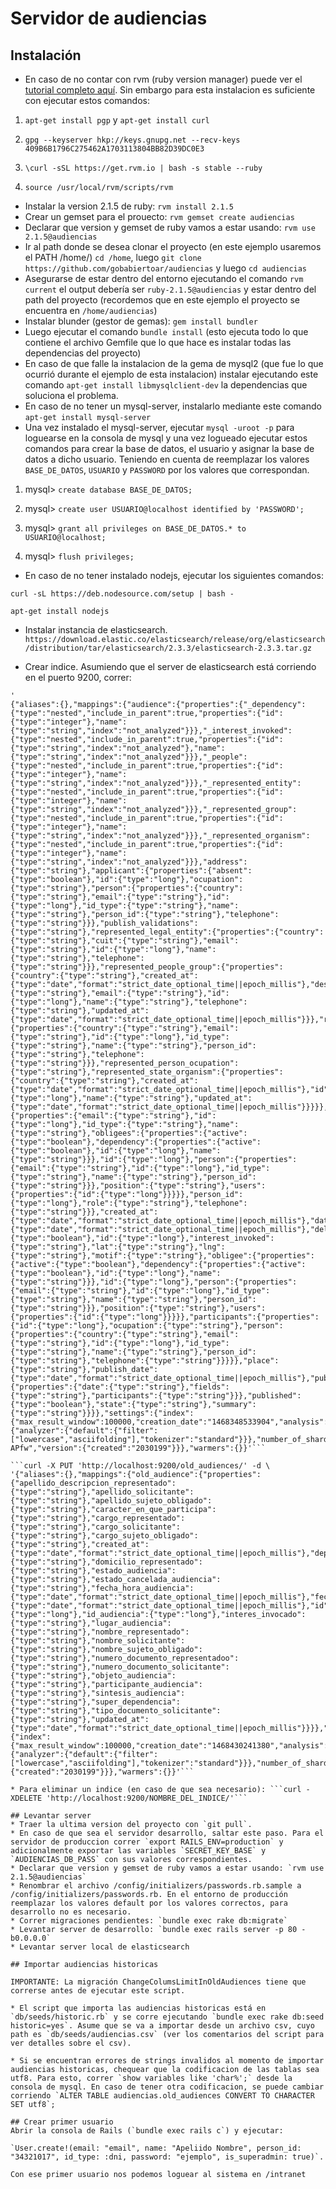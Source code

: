 # Servidor de audiencias

## Instalación

* En caso de no contar con rvm (ruby version manager) puede ver el [tutorial completo aquí](https://rvm.io/rvm/install). Sin embargo para esta instalacion es suficiente con ejecutar estos comandos:

1) `apt-get install pgp` y `apt-get install curl`

2) `gpg --keyserver hkp://keys.gnupg.net --recv-keys 409B6B1796C275462A1703113804BB82D39DC0E3`

3) `\curl -sSL https://get.rvm.io | bash -s stable --ruby`

4) `source /usr/local/rvm/scripts/rvm`

* Instalar la version 2.1.5 de ruby: `rvm install 2.1.5`
* Crear un gemset para el prouecto: `rvm gemset create audiencias`
* Declarar que version y gemset de ruby vamos a estar usando: `rvm use 2.1.5@audiencias`
* Ir al path donde se desea clonar el proyecto (en este ejemplo usaremos el PATH /home/) `cd /home`, luego `git clone https://github.com/gobabiertoar/audiencias` y luego `cd audiencias`
* Asegurarse de estar dentro del entorno ejecutando el comando `rvm current` el output debería ser `ruby-2.1.5@audiencias` y estar dentro del path del proyecto (recordemos que en este ejemplo el proyecto se encuentra en `/home/audiencias`)
* Instalar blunder (gestor de gemas): `gem install bundler`
* Luego ejecutar el comando `bundle install` (esto ejecuta todo lo que contiene el archivo Gemfile que lo que hace es instalar todas las dependencias del proyecto) 
* En caso de que falle la instalacion de la gema de mysql2 (que fue lo que ocurrió durante el ejemplo de esta instalacion) instalar ejecutando este comando `apt-get install libmysqlclient-dev` la dependencias que soluciona el problema.
* En caso de no tener un mysql-server, instalarlo mediante este comando `apt-get install mysql-server` 
* Una vez instalado el mysql-server, ejecutar `mysql -uroot -p` para loguearse en la consola de mysql y una vez logueado ejecutar estos comandos para crear la base de datos, el usuario y asignar la base de datos a dicho usuario. Teniendo en cuenta de reemplazar los valores `BASE_DE_DATOS`, `USUARIO` y `PASSWORD` por los valores que correspondan.

1) mysql> `create database BASE_DE_DATOS;`

2) mysql> `create user USUARIO@localhost identified by 'PASSWORD';`

3) mysql> `grant all privileges on BASE_DE_DATOS.* to USUARIO@localhost;`

4) mysql> `flush privileges;`


* En caso de no tener instalado nodejs, ejecutar los siguientes comandos:

`curl -sL https://deb.nodesource.com/setup | bash -`

`apt-get install nodejs`

* Instalar instancia de elasticsearch. `https://download.elastic.co/elasticsearch/release/org/elasticsearch/distribution/tar/elasticsearch/2.3.3/elasticsearch-2.3.3.tar.gz`

* Crear indice. Asumiendo que el server de elasticsearch está corriendo en el puerto 9200, correr:
```curl -X PUT 'http://localhost:9200/audiences/' -d \
'
{"aliases":{},"mappings":{"audience":{"properties":{"_dependency":{"type":"nested","include_in_parent":true,"properties":{"id":{"type":"integer"},"name":{"type":"string","index":"not_analyzed"}}},"_interest_invoked":{"type":"nested","include_in_parent":true,"properties":{"id":{"type":"string","index":"not_analyzed"},"name":{"type":"string","index":"not_analyzed"}}},"_people":{"type":"nested","include_in_parent":true,"properties":{"id":{"type":"integer"},"name":{"type":"string","index":"not_analyzed"}}},"_represented_entity":{"type":"nested","include_in_parent":true,"properties":{"id":{"type":"integer"},"name":{"type":"string","index":"not_analyzed"}}},"_represented_group":{"type":"nested","include_in_parent":true,"properties":{"id":{"type":"integer"},"name":{"type":"string","index":"not_analyzed"}}},"_represented_organism":{"type":"nested","include_in_parent":true,"properties":{"id":{"type":"integer"},"name":{"type":"string","index":"not_analyzed"}}},"address":{"type":"string"},"applicant":{"properties":{"absent":{"type":"boolean"},"id":{"type":"long"},"ocupation":{"type":"string"},"person":{"properties":{"country":{"type":"string"},"email":{"type":"string"},"id":{"type":"long"},"id_type":{"type":"string"},"name":{"type":"string"},"person_id":{"type":"string"},"telephone":{"type":"string"}}},"publish_validations":{"type":"string"},"represented_legal_entity":{"properties":{"country":{"type":"string"},"cuit":{"type":"string"},"email":{"type":"string"},"id":{"type":"long"},"name":{"type":"string"},"telephone":{"type":"string"}}},"represented_people_group":{"properties":{"country":{"type":"string"},"created_at":{"type":"date","format":"strict_date_optional_time||epoch_millis"},"description":{"type":"string"},"email":{"type":"string"},"id":{"type":"long"},"name":{"type":"string"},"telephone":{"type":"string"},"updated_at":{"type":"date","format":"strict_date_optional_time||epoch_millis"}}},"represented_person":{"properties":{"country":{"type":"string"},"email":{"type":"string"},"id":{"type":"long"},"id_type":{"type":"string"},"name":{"type":"string"},"person_id":{"type":"string"},"telephone":{"type":"string"}}},"represented_person_ocupation":{"type":"string"},"represented_state_organism":{"properties":{"country":{"type":"string"},"created_at":{"type":"date","format":"strict_date_optional_time||epoch_millis"},"id":{"type":"long"},"name":{"type":"string"},"updated_at":{"type":"date","format":"strict_date_optional_time||epoch_millis"}}}}},"author":{"properties":{"email":{"type":"string"},"id":{"type":"long"},"id_type":{"type":"string"},"name":{"type":"string"},"obligees":{"properties":{"active":{"type":"boolean"},"dependency":{"properties":{"active":{"type":"boolean"},"id":{"type":"long"},"name":{"type":"string"}}},"id":{"type":"long"},"person":{"properties":{"email":{"type":"string"},"id":{"type":"long"},"id_type":{"type":"string"},"name":{"type":"string"},"person_id":{"type":"string"}}},"position":{"type":"string"},"users":{"properties":{"id":{"type":"long"}}}}},"person_id":{"type":"long"},"role":{"type":"string"},"telephone":{"type":"string"}}},"created_at":{"type":"date","format":"strict_date_optional_time||epoch_millis"},"date":{"type":"date","format":"strict_date_optional_time||epoch_millis"},"deleted":{"type":"boolean"},"id":{"type":"long"},"interest_invoked":{"type":"string"},"lat":{"type":"string"},"lng":{"type":"string"},"motif":{"type":"string"},"obligee":{"properties":{"active":{"type":"boolean"},"dependency":{"properties":{"active":{"type":"boolean"},"id":{"type":"long"},"name":{"type":"string"}}},"id":{"type":"long"},"person":{"properties":{"email":{"type":"string"},"id":{"type":"long"},"id_type":{"type":"string"},"name":{"type":"string"},"person_id":{"type":"string"}}},"position":{"type":"string"},"users":{"properties":{"id":{"type":"long"}}}}},"participants":{"properties":{"id":{"type":"long"},"ocupation":{"type":"string"},"person":{"properties":{"country":{"type":"string"},"email":{"type":"string"},"id":{"type":"long"},"id_type":{"type":"string"},"name":{"type":"string"},"person_id":{"type":"string"},"telephone":{"type":"string"}}}}},"place":{"type":"string"},"publish_date":{"type":"date","format":"strict_date_optional_time||epoch_millis"},"publish_validations":{"properties":{"date":{"type":"string"},"fields":{"type":"string"},"participants":{"type":"string"}}},"published":{"type":"boolean"},"state":{"type":"string"},"summary":{"type":"string"}}}},"settings":{"index":{"max_result_window":100000,"creation_date":"1468348533904","analysis":{"analyzer":{"default":{"filter":["lowercase","asciifolding"],"tokenizer":"standard"}}},"number_of_shards":"5","number_of_replicas":"1","uuid":"cpGhxUjaR8CPm2ADM-APfw","version":{"created":"2030199"}}},"warmers":{}}'```

```curl -X PUT 'http://localhost:9200/old_audiences/' -d \
'{"aliases":{},"mappings":{"old_audience":{"properties":{"apellido_descripcion_representado":{"type":"string"},"apellido_solicitante":{"type":"string"},"apellido_sujeto_obligado":{"type":"string"},"caracter_en_que_participa":{"type":"string"},"cargo_representado":{"type":"string"},"cargo_solicitante":{"type":"string"},"cargo_sujeto_obligado":{"type":"string"},"created_at":{"type":"date","format":"strict_date_optional_time||epoch_millis"},"dependencia_sujeto_obligado":{"type":"string"},"domicilio_representado":{"type":"string"},"estado_audiencia":{"type":"string"},"estado_cancelada_audiencia":{"type":"string"},"fecha_hora_audiencia":{"type":"date","format":"strict_date_optional_time||epoch_millis"},"fecha_solicitud_audiencia":{"type":"date","format":"strict_date_optional_time||epoch_millis"},"id":{"type":"long"},"id_audiencia":{"type":"long"},"interes_invocado":{"type":"string"},"lugar_audiencia":{"type":"string"},"nombre_representado":{"type":"string"},"nombre_solicitante":{"type":"string"},"nombre_sujeto_obligado":{"type":"string"},"numero_documento_representadoo":{"type":"string"},"numero_documento_solicitante":{"type":"string"},"objeto_audiencia":{"type":"string"},"participante_audiencia":{"type":"string"},"sintesis_audiencia":{"type":"string"},"super_dependencia":{"type":"string"},"tipo_documento_solicitante":{"type":"string"},"updated_at":{"type":"date","format":"strict_date_optional_time||epoch_millis"}}}},"settings":{"index":{"max_result_window":100000,"creation_date":"1468430241380","analysis":{"analyzer":{"default":{"filter":["lowercase","asciifolding"],"tokenizer":"standard"}}},"number_of_shards":"5","number_of_replicas":"1","uuid":"0tt2DQOCS5CVdnOtKKQoTw","version":{"created":"2030199"}}},"warmers":{}}'```

* Para eliminar un indice (en caso de que sea necesario): ```curl -XDELETE 'http://localhost:9200/NOMBRE_DEL_INDICE/'```

## Levantar server
* Traer la ultima version del proyecto con `git pull`.
* En caso de que sea el servidor desarrollo, saltar este paso. Para el servidor de produccion correr `export RAILS_ENV=production` y adicionalmente exportar las variables `SECRET_KEY_BASE` y `AUDIENCIAS_DB_PASS` con sus valores correspondientes.
* Declarar que version y gemset de ruby vamos a estar usando: `rvm use 2.1.5@audiencias`
* Renombrar el archivo /config/initializers/passwords.rb.sample a /config/initializers/passwords.rb. En el entorno de producción reemplazar los valores default por los valores correctos, para desarrollo no es necesario.
* Correr migraciones pendientes: `bundle exec rake db:migrate`
* Levantar server de desarrollo: `bundle exec rails server -p 80 -b0.0.0.0`
* Levantar server local de elasticsearch

## Importar audiencias historicas

IMPORTANTE: La migración ChangeColumsLimitInOldAudiences tiene que correrse antes de ejecutar este script.

* El script que importa las audiencias historicas está en `db/seeds/historic.rb` y se corre ejecutando `bundle exec rake db:seed historic=yes`. Asume que se va a importar desde un archivo csv, cuyo path es `db/seeds/audiencias.csv` (ver los comentarios del script para ver detalles sobre el csv).

* Si se encuentran errores de strings invalidos al momento de importar audiencias historicas, chequear que la codificacion de las tablas sea utf8. Para esto, correr `show variables like 'char%';` desde la consola de mysql. En caso de tener otra codificacion, se puede cambiar corriendo `ALTER TABLE audiencias.old_audiences CONVERT TO CHARACTER SET utf8`;

## Crear primer usuario 
Abrir la consola de Rails (`bundle exec rails c`) y ejecutar:

`User.create!(email: "email", name: "Apeliido Nombre", person_id: "34321017", id_type: :dni, password: "ejemplo", is_superadmin: true)`.

Con ese primer usuario nos podemos loguear al sistema en /intranet
